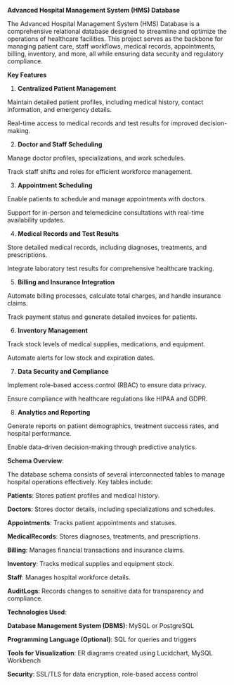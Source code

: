 **Advanced Hospital Management System (HMS) Database**

The Advanced Hospital Management System (HMS) Database is a comprehensive relational database designed to streamline and optimize the operations of healthcare facilities. This project serves as the backbone for managing patient care, staff workflows, medical records, appointments, billing, inventory, and more, all while ensuring data security and regulatory compliance.

**Key Features**
1. **Centralized Patient Management**

Maintain detailed patient profiles, including medical history, contact information, and emergency details.

Real-time access to medical records and test results for improved decision-making.

2. **Doctor and Staff Scheduling**

Manage doctor profiles, specializations, and work schedules.

Track staff shifts and roles for efficient workforce management.

3. **Appointment Scheduling**

Enable patients to schedule and manage appointments with doctors.

Support for in-person and telemedicine consultations with real-time availability updates.

4. **Medical Records and Test Results**

Store detailed medical records, including diagnoses, treatments, and prescriptions.

Integrate laboratory test results for comprehensive healthcare tracking.

5. **Billing and Insurance Integration**

Automate billing processes, calculate total charges, and handle insurance claims.

Track payment status and generate detailed invoices for patients.

6. **Inventory Management**

Track stock levels of medical supplies, medications, and equipment.

Automate alerts for low stock and expiration dates.

7. **Data Security and Compliance**

Implement role-based access control (RBAC) to ensure data privacy.

Ensure compliance with healthcare regulations like HIPAA and GDPR.

8. **Analytics and Reporting**

Generate reports on patient demographics, treatment success rates, and hospital performance.

Enable data-driven decision-making through predictive analytics.

**Schema Overview**:

The database schema consists of several interconnected tables to manage hospital operations effectively. Key tables include:

**Patients**: Stores patient profiles and medical history.

**Doctors**: Stores doctor details, including specializations and schedules.

**Appointments**: Tracks patient appointments and statuses.

**MedicalRecords**: Stores diagnoses, treatments, and prescriptions.

**Billing**: Manages financial transactions and insurance claims.

**Inventory**: Tracks medical supplies and equipment stock.

**Staff**: Manages hospital workforce details.

**AuditLogs**: Records changes to sensitive data for transparency and compliance.



**Technologies Used**:

**Database Management System (DBMS)**: MySQL or PostgreSQL

**Programming Language (Optional)**: SQL for queries and triggers

**Tools for Visualization**: ER diagrams created using Lucidchart, MySQL Workbench

**Security**: SSL/TLS for data encryption, role-based access control
